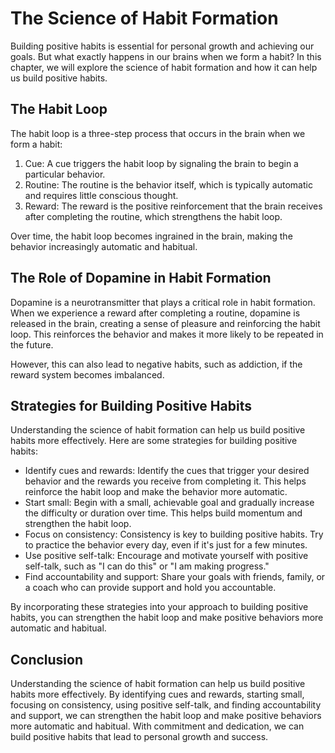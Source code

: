 The Science of Habit Formation
===================================================================

Building positive habits is essential for personal growth and achieving our goals. But what exactly happens in our brains when we form a habit? In this chapter, we will explore the science of habit formation and how it can help us build positive habits.

The Habit Loop
--------------

The habit loop is a three-step process that occurs in the brain when we form a habit:

1. Cue: A cue triggers the habit loop by signaling the brain to begin a particular behavior.
2. Routine: The routine is the behavior itself, which is typically automatic and requires little conscious thought.
3. Reward: The reward is the positive reinforcement that the brain receives after completing the routine, which strengthens the habit loop.

Over time, the habit loop becomes ingrained in the brain, making the behavior increasingly automatic and habitual.

The Role of Dopamine in Habit Formation
---------------------------------------

Dopamine is a neurotransmitter that plays a critical role in habit formation. When we experience a reward after completing a routine, dopamine is released in the brain, creating a sense of pleasure and reinforcing the habit loop. This reinforces the behavior and makes it more likely to be repeated in the future.

However, this can also lead to negative habits, such as addiction, if the reward system becomes imbalanced.

Strategies for Building Positive Habits
---------------------------------------

Understanding the science of habit formation can help us build positive habits more effectively. Here are some strategies for building positive habits:

* Identify cues and rewards: Identify the cues that trigger your desired behavior and the rewards you receive from completing it. This helps reinforce the habit loop and make the behavior more automatic.
* Start small: Begin with a small, achievable goal and gradually increase the difficulty or duration over time. This helps build momentum and strengthen the habit loop.
* Focus on consistency: Consistency is key to building positive habits. Try to practice the behavior every day, even if it's just for a few minutes.
* Use positive self-talk: Encourage and motivate yourself with positive self-talk, such as "I can do this" or "I am making progress."
* Find accountability and support: Share your goals with friends, family, or a coach who can provide support and hold you accountable.

By incorporating these strategies into your approach to building positive habits, you can strengthen the habit loop and make positive behaviors more automatic and habitual.

Conclusion
------------------------------------------------------------------------

Understanding the science of habit formation can help us build positive habits more effectively. By identifying cues and rewards, starting small, focusing on consistency, using positive self-talk, and finding accountability and support, we can strengthen the habit loop and make positive behaviors more automatic and habitual. With commitment and dedication, we can build positive habits that lead to personal growth and success.
